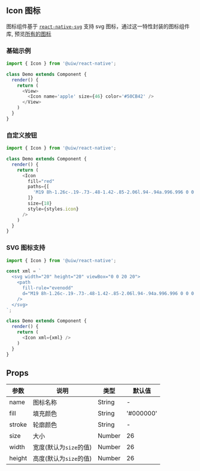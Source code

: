Icon 图标
---

图标组件基于 [`react-native-svg`](https://github.com/react-native-community/react-native-svg) 支持 svg 图标，通过这一特性封装的图标组件库, 预览[所有的图标](https://uiwjs.github.io/icons)

### 基础示例

<!--DemoStart--> 
```js
import { Icon } from '@uiw/react-native';

class Demo extends Component {
  render() {
    return (
      <View>
        <Icon name='apple' size={46} color='#50CB42' />
      </View>
    )
  }
}
```
<!--End-->

### 自定义按钮

<!--DemoStart--> 
```js
import { Icon } from '@uiw/react-native';

class Demo extends Component {
  render() {
    return (
      <Icon
        fill="red"
        paths={[
          'M19 8h-1.26c-.19-.73-.48-1.42-.85-2.06l.94-.94a.996.996 0 0 0 0-1.41l-1.41-1.41a.996.996 0 0 0-1.41 0l-.94.94c-.65-.38-1.34-.67-2.07-.86V1c0-.55-.45-1-1-1H9c-.55 0-1 .45-1 1v1.26c-.76.2-1.47.5-2.13.89L5 2.28a.972.972 0 0 0-1.36 0L2.28 3.64c-.37.38-.37.98 0 1.36l.87.87c-.39.66-.69 1.37-.89 2.13H1c-.55 0-1 .45-1 1v2c0 .55.45 1 1 1h1.26c.19.73.48 1.42.85 2.06l-.94.94a.996.996 0 0 0 0 1.41l1.41 1.41c.39.39 1.02.39 1.41 0l.94-.94c.64.38 1.33.66 2.06.85V19c0 .55.45 1 1 1h2c.55 0 1-.45 1-1v-1.26c.76-.2 1.47-.5 2.13-.89l.88.87c.37.37.98.37 1.36 0l1.36-1.36c.37-.38.37-.98 0-1.36l-.87-.87c.4-.65.7-1.37.89-2.13H19c.55 0 1-.45 1-1V9c0-.55-.45-1-1-1zm-9 7c-2.76 0-5-2.24-5-5s2.24-5 5-5v10z'
        ]}
        size={18}
        style={styles.icon}
      />
    )
  }
}
```
<!--End-->

### SVG 图标支持

<!--DemoStart--> 
```js
import { Icon } from '@uiw/react-native';

const xml = `
  <svg width="20" height="20" viewBox="0 0 20 20">
    <path
      fill-rule="evenodd"
      d="M19 8h-1.26c-.19-.73-.48-1.42-.85-2.06l.94-.94a.996.996 0 0 0 0-1.41l-1.41-1.41a.996.996 0 0 0-1.41 0l-.94.94c-.65-.38-1.34-.67-2.07-.86V1c0-.55-.45-1-1-1H9c-.55 0-1 .45-1 1v1.26c-.76.2-1.47.5-2.13.89L5 2.28a.972.972 0 0 0-1.36 0L2.28 3.64c-.37.38-.37.98 0 1.36l.87.87c-.39.66-.69 1.37-.89 2.13H1c-.55 0-1 .45-1 1v2c0 .55.45 1 1 1h1.26c.19.73.48 1.42.85 2.06l-.94.94a.996.996 0 0 0 0 1.41l1.41 1.41c.39.39 1.02.39 1.41 0l.94-.94c.64.38 1.33.66 2.06.85V19c0 .55.45 1 1 1h2c.55 0 1-.45 1-1v-1.26c.76-.2 1.47-.5 2.13-.89l.88.87c.37.37.98.37 1.36 0l1.36-1.36c.37-.38.37-.98 0-1.36l-.87-.87c.4-.65.7-1.37.89-2.13H19c.55 0 1-.45 1-1V9c0-.55-.45-1-1-1zm-9 7c-2.76 0-5-2.24-5-5s2.24-5 5-5v10z"
    />
  </svg>
`;

class Demo extends Component {
  render() {
    return (
      <Icon xml={xml} />
    )
  }
}
```
<!--End-->

## Props

| 参数 | 说明 | 类型 | 默认值 |
|------|------|-----|------|
| name | 图标名称 | String | - |
| fill | 填充颜色 | String | '#000000' |
| stroke | 轮廓颜色 | String | - |
| size | 大小 | Number | 26 |
| width | 宽度(默认为`size`的值) | Number | 26 |
| height | 高度(默认为`size`的值) | Number | 26 |
